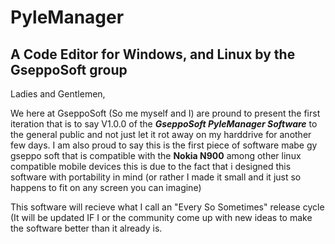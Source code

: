 # PyleManager
A Code Editor for Windows, and Linux by the GseppoSoft group
------------------------------------------------------------------------------

Ladies and Gentlemen,

We here at GseppoSoft (So me myself and I)
are pround to present the first iteration that is to say V1.0.0 of the 
***GseppoSoft PyleManager Software***
to the general public and not just let it rot away on my harddrive for another few days.
I am also proud to say this is the first piece of software mabe gy gseppo soft that is compatible with the **Nokia N900** among other linux compatible mobile devices
this is due to the fact that i designed this software with portability in mind (or rather I made it small and it just so happens to fit on any screen you can imagine)

This software will recieve what I call an "Every So Sometimes" release cycle (It will be updated IF I or the community come up with new ideas to make the software better than it already is.
